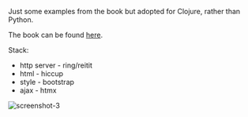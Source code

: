 Just some examples from the book but adopted for Clojure, rather than Python.

The book can be found [here](https://hypermedia.systems).

Stack:

- http server - ring/reitit
- html - hiccup
- style - bootstrap
- ajax - htmx

![screenshot-3](https://github.com/aburd/hypermedia-systems-clj-examples/assets/6701630/281468e3-e964-4254-b70b-6cb23fe141b1)
